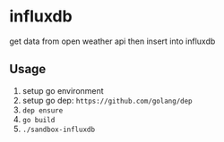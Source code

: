 # influxdb

get data from open weather api then insert into influxdb 

## Usage

1. setup go environment
2. setup go dep: `https://github.com/golang/dep`
3. `dep ensure`
4. `go build`
5. `./sandbox-influxdb`